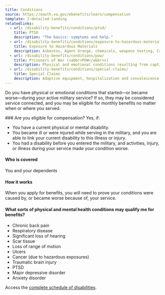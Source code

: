 ```yaml
---
title: Conditions
source: https://eauth.va.gov/ebenefits/learn/compensation
template: 2-detailed-landing
relatedlinks:
  - url: /disability-benefits/conditions/ptsd/
    title: PTSD
    description: "The basics: symptoms and help."
  - url: /disability-benefits/conditions/exposure-to-hazardous-materials/
    title: Exposure to Hazardous Materials
    description: Asbestos, Agent Orange, chemicals, weapons testing, Camp Lejeune, radiation, and more.
  - url: /disability-benefits/conditions/pow/
    title: Prisoners of War (<abbr>POW</abbr>s)
    description: Physical and emotional conditions resulting from captivity.
  - url: /disability-benefits/conditions/special-claims/
    title: Special Claims
    description: Adaptive equipment, hospitalization and convalescence, dentistry, individual unemployability, and more.
---
```



Do you have physical or emotional conditions that started—or became worse—during your active military service? If so, they may be considered service connected, and you may be eligible for monthly benefits no matter when or where you served.

<div class="call-out" markdown="1">
### Are you eligible for compensation?
Yes, if:

- You have a current physical or mental disability.
- You became ill or were injured while serving in the military, and you are able to link your current disability to this illness or injury.
- You had a disability before you entered the military, and activities, injury, or illness during your service made your condition worse.

#### Who is covered

You and your dependents
</div>

#### How it works

When you apply for benefits, you will need to prove your conditions were caused by, or became worse because of, your service.


#### What sorts of physical and mental health conditions may qualify me for benefits?

- Chronic back pain
- Respiratory disease
- Significant loss of hearing
- Scar tissue
- Loss of range of motion
- Ulcers
- Cancer (due to hazardous exposures)
- Traumatic brain injury
- PTSD
- Major depressive disorder
- Anxiety disorder

Access the [complete schedule of disabilities](http://www.benefits.va.gov/warms/bookc.asp).
